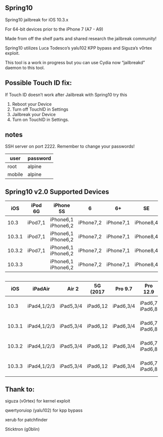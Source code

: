 ## Spring10

Spring10 jailbreak for iOS 10.3.x

For 64-bit devices prior to the iPhone 7 (A7 - A9)

Made from off the shelf parts and shared research the jailbreak community!

Spring10 utilizes Luca Todesco’s yalu102 KPP bypass and Siguza’s v0rtex exploit. 

This tool is a work in progress but you can use Cydia now “jailbreakd” daemon to this tool.

## Possible Touch ID fix:

If Touch ID doesn’t work after Jailbreak with Spring10 try this 

1. Reboot your Device
2. Turn off TouchID in Settings
3. Jailbreak your Device
4. Turn on TouchID in Settings.


## notes


SSH server on port 2222. Remember to change your passwords!

| user   | password |
| ---    | ---      |
| root   | alpine   |
| mobile | alpine   |


## Spring10 v2.0 Supported Devices  

| iOS     |iPod 6G|      iPhone 5S    |   6     |  6+     |  SE     |  6S     | 6S+     |build number|
| ---     |-------|-------------------|---------|---------|---------|---------|---------|------------|
| 10.3    |iPod7,1|iPhone6,1 iPhone6,2|iPhone7,2|iPhone7,1|iPhone8,4|iPhone8,1|iPhone8,2| 14E277     |
| 10.3.1  |iPod7,1|iPhone6,1 iPhone6,2|iPhone7,2|iPhone7,1|iPhone8,4|iPhone8,1|iPhone8,2| 14E304     |
| 10.3.2  |iPod7,1|iPhone6,1 iPhone6,2|iPhone7,2|iPhone7,1|iPhone8,4|iPhone8,2|iPhone8,2| 14F89      |
| 10.3.3  |       |iPhone6,1 iPhone6,2|iPhone7,2|iPhone7,1|iPhone8,4|iPhone8,1|iPhone8,2| 14G60      |

##  



| iOS  |iPadAir    |    Air 2 | 5G (2017| Pro 9.7 |Pro 12.9       |Mini 2                 |   Mini 3      |  Mini 4 |build|
| ---  |-------    |----------|---------|---------|---------------|-----------------------|---------------|---------|-----|
|10.3  |iPad4,1/2/3|iPad5,3/4 |iPad6,12|iPad6,3/4|iPad6,7 iPad6,8|iPad4,6 iPad4,5 iPad4,4|iPad4,8 iPad4,7|iPad5,1/2|14E277|
|10.3.1|iPad4,1/2/3|iPad5,3/4 |iPad6,12|iPad6,3/4|iPad6,7 iPad6,8|iPad4,6 iPad4,5 iPad4,4|iPad4,8 iPad4,7|iPad5,1/2|14E304|
|10.3.2|iPad4,1/2/3|iPad5,3/4 |iPad6,12|iPad6,3/4|iPad6,7 iPad6,8|iPad4,6 iPad4,5 iPad4,4|iPad4,8 iPad4,7|iPad5,1/2|14F89|
|10.3.3|iPad4,1/2/3|iPad5,3/4 |iPad6,12|iPad6,3/4|iPad6,7 iPad6,8|iPad4,6 iPad4,5 iPad4,4|iPad4,8 iPad4,7|iPad5,1/2|14G60|



## Thank to:

siguza (v0rtex) for kernel exploit

qwertyoruiop (yalu102) for kpp bypass 

xerub for patchfinder

Sticktron (g0blin)

##

&nbsp;


&nbsp;



<p align="center"> </p>

